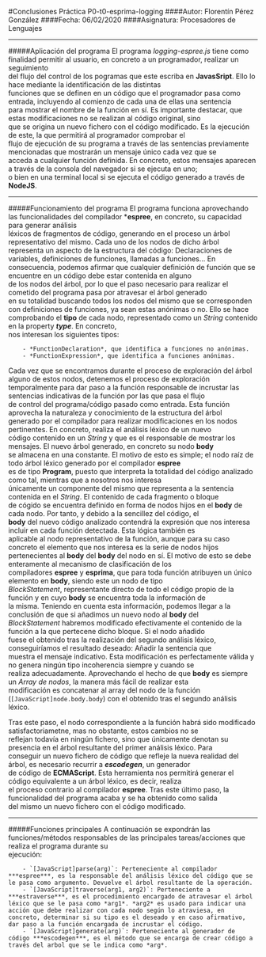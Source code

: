 #Conclusiones Práctica P0-t0-esprima-logging
####Autor: Florentín Pérez González
####Fecha: 06/02/2020
####Asignatura: Procesadores de Lenguajes

---
#####Aplicación del programa
El programa *logging-espree.js* tiene como finalidad permitir al usuario, en concreto a un programador, realizar un seguimiento  
del flujo del control de los pogramas que este escriba en __JavasSript__. Ello lo hace mediante la identificación de las distintas  
funciones que se definen en un código que el programador pasa como entrada, incluyendo al comienzo de cada una de ellas una sentencia  
para mostrar el nombre de la función en sí. Es importante destacar, que estas modificaciones no se realizan al código original, sino  
que se origina un nuevo fichero con el código modificado. Es la ejecución de este, la que permitirá al programador comprobar el  
flujo de ejecución de su programa a través de las sentencias previamente mencionadas que mostrarán un mensaje único cada vez que se  
acceda a cualquier función definida. En concreto, estos mensajes aparecen a través de la consola del navegador si se ejecuta en uno;  
o bien en una terminal local si se ejecuta el código generado a través de __NodeJS__.

---
#####Funcionamiento del programa
El programa funciona aprovechando las funcionalidades del compilador ***espree**, en concreto, su capacidad para generar análisis  
léxicos de fragmentos de código, generando en el proceso un árbol representativo del mismo. Cada uno de los nodos de dicho árbol  
representa un aspecto de la estructura del código: Declaraciones de variables, definiciones de funciones, llamadas a funciones...
En consecuencia, podemos afirmar que cualquier definición de función que se encuentre en un código debe estar contenida en alguno  
de los nodos del árbol, por lo que el paso necesario para realizar el cometido del programa pasa por atravesar el árbol generado  
en su totalidad buscando todos los nodos del mismo que se corresponden con definiciones de funciones, ya sean estas anónimas o no.
Ello se hace comprobando el **tipo** de cada nodo, representado como un *String* contenido en la property ***type***. En concreto,  
nos interesan los siguientes tipos:

        - *FunctionDeclaration*, que identifica a funciones no anónimas.
        - *FunctionExpression*, que identifica a funciones anónimas.

Cada vez que se encontramos durante el proceso de exploración del árbol alguno de estos nodos, detenemos el proceso de exploración  
temporalmente para dar paso a la función responsable de incrustar las sentencias indicativas de la función por las que pasa el flujo  
de control del programa/código pasado como entrada. Esta función aprovecha la naturaleza y conocimiento de la estructura del árbol  
generado por el compilador para realizar modificaciones en los nodos pertinentes. En concreto, realiza el análisis léxico de un nuevo  
código contenido en un *String* y que es el responsable de mostrar los mensajes. El nuevo árbol generado, en concreto su nodo **body**  
se almacena en una constante. El motivo de esto es simple; el nodo raíz de todo árbol léxico generado por el compilador **espree**  
es de tipo **Program**, puesto que interpreta la totalidad del código analizado como tal, mientras que a nosotros nos interesa  
únicamente un componente del mismo que representa a la sentencia contenida en el *String*. El contenido de cada fragmento o bloque  
de cógido se encuentra definido en forma de nodos hijos en el **body** de cada nodo. Por tanto, y debido a la sencillez del código, el  
**body** del nuevo código analizado contendrá la expresión que nos interesa incluir en cada función detectada. Esta lógica también es  
aplicable al nodo representativo de la función, aunque para su caso concreto el elemento que nos interesa es la serie de nodos hijos  
pertenecientes al **body** del **body** del nodo en sí. El motivo de esto se debe enteramente al mecanismo de clasificación de los  
compiladores **espree** y **esprima**, que para toda función atribuyen un único elemento en **body**, siendo este un nodo de tipo  
*BlockStatement*, representante directo de todo el código propio de la función y en cuyo **body** se encuentra toda la información de  
la misma. Teniendo en cuenta esta información, podemos llegar a la conclusión de que si añadimos un nuevo nodo al **body** del  
*BlockStatement* habremos modificado efectivamente el contenido de la función a la que pertecene dicho bloque. Si el nodo añadido  
fuese el obtenido tras la realización del segundo análisis léxico, conseguiríamos el resultado deseado: Añadir la sentencia que  
muestra el mensaje indicativo. Esta modificación es perfectamente válida y no genera ningún tipo incoherencia siempre y cuando se  
realiza adecuadamente. Aprovechando el hecho de que **body** es siempre un *Array de nodos*, la manera más fácil de realizar esta  
modificación es concatenar al array del nodo de la función (`[JavaScript]node.body.body`) con el obtenido tras el segundo análisis
léxico.

Tras este paso, el nodo correspondiente a la función habrá sido modificado satisfactoriametne, mas no obstante, estos cambios no se  
reflejan todavía en ningún fichero, sino que únicamente denotan su presencia en el árbol resultante del primer análisis léxico. Para  
conseguir un nuevo fichero de código que refleje la nueva realidad del árbol, es necesario recurrir a ***escodegen***, un generador  
de código de **ECMAScript**. Esta herramienta nos permitirá generar el código equivalente a un árbol léxico, es decir, realiza  
el proceso contrario al compilador **espree**. Tras este último paso, la funcionalidad del programa acaba y se ha obtenido como salida  
del mismo un nuevo fichero con el código modificado.

---
#####Funciones principales
A continuación se expondrán las funciones/métodos responsables de las principales tareas/acciones que realiza el programa durante su  
ejecución:

        - `[JavaScript]parse(arg)`: Perteneciente al compilador ***espree***, es la responsable del análisis léxico del código que se le pasa como argumento. Devuelve el árbol resultante de la operación.
        - `[JavaScript]traverse(arg1, arg2)`: Perteneciente a ***estraverse***, es el procedimiento encargado de atravesar el árbol léxico que se le pasa como *arg1*. *arg2* es usado para indicar una acción que debe realizar con cada nodo según lo atraviesa, en concreto, determinar si su tipo es el deseado y en caso afirmativo, dar paso a la función encargada de incrustar el código.
        - `[JavaScript]generate(arg)`: Perteneciente al generador de código ***escodegen***, es el método que se encarga de crear código a través del arbol que se le indica como *arg*.